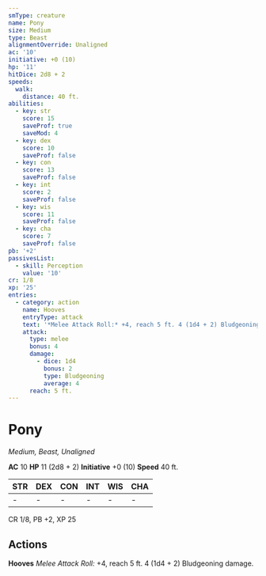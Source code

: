 ```yaml
---
smType: creature
name: Pony
size: Medium
type: Beast
alignmentOverride: Unaligned
ac: '10'
initiative: +0 (10)
hp: '11'
hitDice: 2d8 + 2
speeds:
  walk:
    distance: 40 ft.
abilities:
  - key: str
    score: 15
    saveProf: true
    saveMod: 4
  - key: dex
    score: 10
    saveProf: false
  - key: con
    score: 13
    saveProf: false
  - key: int
    score: 2
    saveProf: false
  - key: wis
    score: 11
    saveProf: false
  - key: cha
    score: 7
    saveProf: false
pb: '+2'
passivesList:
  - skill: Perception
    value: '10'
cr: 1/8
xp: '25'
entries:
  - category: action
    name: Hooves
    entryType: attack
    text: '*Melee Attack Roll:* +4, reach 5 ft. 4 (1d4 + 2) Bludgeoning damage.'
    attack:
      type: melee
      bonus: 4
      damage:
        - dice: 1d4
          bonus: 2
          type: Bludgeoning
          average: 4
      reach: 5 ft.
---
```


# Pony
*Medium, Beast, Unaligned*

**AC** 10
**HP** 11 (2d8 + 2)
**Initiative** +0 (10)
**Speed** 40 ft.

| STR | DEX | CON | INT | WIS | CHA |
| --- | --- | --- | --- | --- | --- |
| - | - | - | - | - | - |

CR 1/8, PB +2, XP 25

## Actions

**Hooves**
*Melee Attack Roll:* +4, reach 5 ft. 4 (1d4 + 2) Bludgeoning damage.
